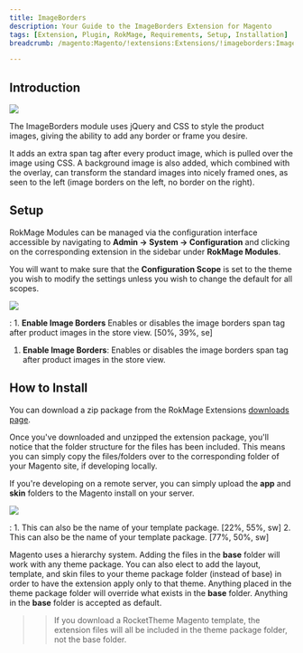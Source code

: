 ```yaml
---
title: ImageBorders
description: Your Guide to the ImageBorders Extension for Magento
tags: [Extension, Plugin, RokMage, Requirements, Setup, Installation]
breadcrumb: /magento:Magento/!extensions:Extensions/!imageborders:ImageBorders

---
```


Introduction
-----

![][demo]

The ImageBorders module uses jQuery and CSS to style the product images, giving the ability to add any border or frame you desire.

It adds an extra span tag after every product image, which is pulled over the image using CSS. A background image is also added, which combined with the overlay, can transform the standard images into nicely framed ones, as seen to the left (image borders on the left, no border on the right).

Setup
-----

RokMage Modules can be managed via the configuration interface accessible by navigating to **Admin -> System -> Configuration** and clicking on the corresponding extension in the sidebar under **RokMage Modules**. 

You will want to make sure that the **Configuration Scope** is set to the theme you wish to modify the settings unless you wish to change the default for all scopes.

![][extension1]

:	1. **Enable Image Borders** Enables or disables the image borders span tag after product images in the store view. [50%, 39%, se]

1. **Enable Image Borders**: Enables or disables the image borders span tag after product images in the store view.

How to Install
-----

You can download a zip package from the RokMage Extensions [downloads page][download].

Once you've downloaded and unzipped the extension package, you'll notice that the folder structure for the files has been included. This means you can simply copy the files/folders over to the corresponding folder of your Magento site, if developing locally. 

If you're developing on a remote server, you can simply upload the **app** and **skin** folders to the Magento install on your server.

![][installation]

:	1. This can also be the name of your template package. [22%, 55%, sw]
	2. This can also be the name of your template package. [77%, 50%, sw]

Magento uses a hierarchy system. Adding the files in the **base** folder will work with any theme package. You can also elect to add the layout, template, and skin files to your theme package folder (instead of base) in order to have the extension apply only to that theme. Anything placed in the theme package folder will override what exists in the **base** folder. Anything in the **base** folder is accepted as default.

>> If you download a RocketTheme Magento template, the extension files will all be included in the theme package folder, not the base folder.

[installation]: assets/installation.jpg
[download]: http://www.rockettheme.com/magento-downloads/1807-extension
[extension1]: assets/extension_1.jpg
[demo]: assets/demo_imageborders.jpg